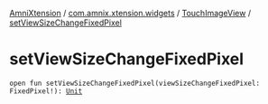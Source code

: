 [AmniXtension](../../index.md) / [com.amnix.xtension.widgets](../index.md) / [TouchImageView](index.md) / [setViewSizeChangeFixedPixel](./set-view-size-change-fixed-pixel.md)

# setViewSizeChangeFixedPixel

`open fun setViewSizeChangeFixedPixel(viewSizeChangeFixedPixel: FixedPixel!): `[`Unit`](https://kotlinlang.org/api/latest/jvm/stdlib/kotlin/-unit/index.html)